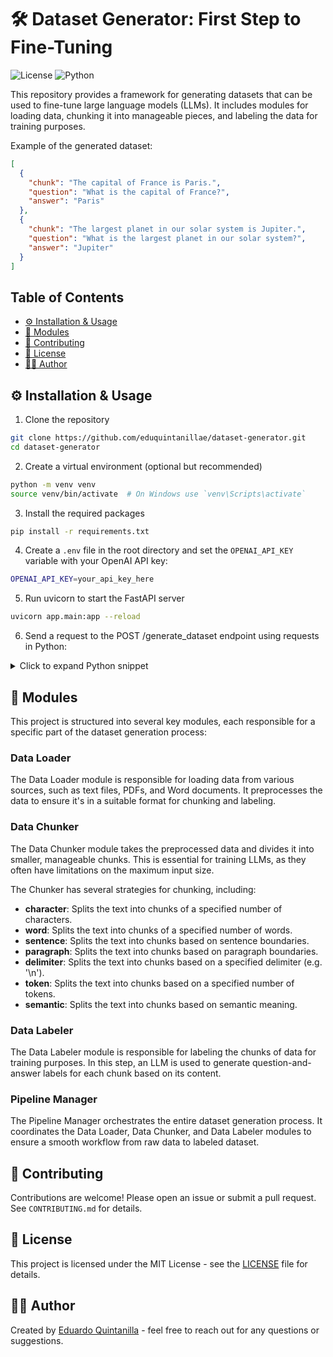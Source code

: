 # 🛠️ Dataset Generator: First Step to Fine-Tuning

![License](https://img.shields.io/badge/license-MIT-green)
![Python](https://img.shields.io/badge/python-3.12-blue)

This repository provides a framework for generating datasets that can be used to fine-tune large language models (LLMs). It includes modules for loading data, chunking it into manageable pieces, and labeling the data for training purposes.

Example of the generated dataset:
```json
[
  {
    "chunk": "The capital of France is Paris.",
    "question": "What is the capital of France?",
    "answer": "Paris"
  },
  {
    "chunk": "The largest planet in our solar system is Jupiter.",
    "question": "What is the largest planet in our solar system?",
    "answer": "Jupiter"
  }
]
```

## Table of Contents
- [⚙️ Installation & Usage](#installation)
- [🧩 Modules](#modules)
- [🤝 Contributing](#contributing)
- [📝 License](#license)
- [🧑‍💻 Author](#author)

## ⚙️ Installation & Usage
1. Clone the repository
```bash
git clone https://github.com/eduquintanillae/dataset-generator.git
cd dataset-generator
```
2. Create a virtual environment (optional but recommended)
```bash
python -m venv venv
source venv/bin/activate  # On Windows use `venv\Scripts\activate`
```
3. Install the required packages
```bash
pip install -r requirements.txt
```
4. Create a `.env` file in the root directory and set the `OPENAI_API_KEY` variable with your OpenAI API key:
```bash
OPENAI_API_KEY=your_api_key_here
```
5. Run uvicorn to start the FastAPI server
```bash
uvicorn app.main:app --reload
```

6. Send a request to the POST /generate_dataset endpoint using requests in Python:

<details> <summary>	 Click to expand Python snippet</summary>

```python
import requests

url = "http://localhost:8000/generate_dataset"

files = {
    "files": open("your_file.txt", "rb")
}

data = {
    "method": "your_method",
    "model_name": "your_model",
    "n_questions_per_chunk": 5,
    "chunk_size": 500,
    "words_per_chunk": 100,
    "sentences_per_chunk": 3,
    "delimiter": "\n",
    "tokens_per_chunk": 512,
    "semantic_clusters": 10
}

response = requests.post(url, files=files, data=data)

print("Status Code:", response.status_code)
print("Response JSON:", response.json())
```

If you're using multiple files, change files like this:

```python
files = [
    ("files", open("file1.txt", "rb")),
    ("files", open("file2.txt", "rb")),
]
```
</details>


## 🧩 Modules

This project is structured into several key modules, each responsible for a specific part of the dataset generation process:

### Data Loader

The Data Loader module is responsible for loading data from various sources, such as text files, PDFs, and Word documents. It preprocesses the data to ensure it's in a suitable format for chunking and labeling.

### Data Chunker

The Data Chunker module takes the preprocessed data and divides it into smaller, manageable chunks. This is essential for training LLMs, as they often have limitations on the maximum input size.

The Chunker has several strategies for chunking, including:
- **character**: Splits the text into chunks of a specified number of characters.
- **word**: Splits the text into chunks of a specified number of words.
- **sentence**: Splits the text into chunks based on sentence boundaries.
- **paragraph**: Splits the text into chunks based on paragraph boundaries.
- **delimiter**: Splits the text into chunks based on a specified delimiter (e.g. '\n').
- **token**: Splits the text into chunks based on a specified number of tokens.
- **semantic**: Splits the text into chunks based on semantic meaning.

### Data Labeler

The Data Labeler module is responsible for labeling the chunks of data for training purposes. 
In this step, an LLM is used to generate question-and-answer labels for each chunk based on its content.

### Pipeline Manager
The Pipeline Manager orchestrates the entire dataset generation process. It coordinates the Data Loader, Data Chunker, and Data Labeler modules to ensure a smooth workflow from raw data to labeled dataset.

## 🤝 Contributing
Contributions are welcome! Please open an issue or submit a pull request. See `CONTRIBUTING.md` for details.

## 📝 License
This project is licensed under the MIT License - see the [LICENSE](LICENSE) file for details.

## 🧑‍💻 Author
Created by [Eduardo Quintanilla](https://github.com/eduquintanillae) - feel free to reach out for any questions or suggestions.